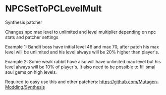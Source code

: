 # NPCSetToPCLevelMult
Synthesis patcher

Changes npc max level to unlimited and level multiplier depending on npc stats and patcher settings

Example 1: Bandit boss have initial level 46 and max 70, after patch his max level will be unlimited and his level always will be 20% higher than player's.

Example 2: Some weak rabbit have also will have unlimited max level but his level always will be 10% of player's. It also need to be possible to fill smal soul gems on high levels.

Required to easy use this and other patchers: https://github.com/Mutagen-Modding/Synthesis
